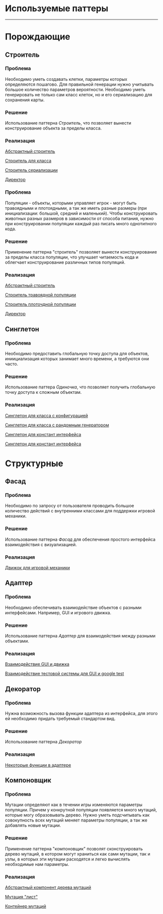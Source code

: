 # Используемые паттеры

---
# Порождающие
## Строитель
### Проблема
Необходимо уметь создавать клетки, параметры которых определяются пошагово. Для правильной генерации
нужно учитывать большое количество параметров вероятности. Необходимо уметь генерировать не только
сам класс клеток, но и его сериализацию для сохранения карты.
### Решение
Использование паттерна *Строитель*, что позволяет вынести конструирование объекта за пределы класса.
### Реализация
[Абстрактный строитель](../src/Map/AbstractCellTypeBuilder.h)

[Строитель для класса](../src/Map/CellTypeBuilder.h)

[Строитель сериализации](../src/Map/CellTypeJSONRepresentationBuilder.h)

[Директор](../src/Map/CellTypeDirector.h)
### Проблема
Популяции - объекты, которыми управляет игрок - могут быть травоядными и плотоядными, а так же иметь разные размеры (при инициализации: большой, средний и маленький). Чтобы конструировать животных разных размеров в зависимости от способа питания, нужно при конструировании популяции каждый раз писать много однотипного кода.
### Решение
Применение паттерна "строитель" позволяет вынести конструирование за пределы класса популяции, что улучшает читаемость кода и облегчает конструирование различных типов популяций.
### Реализация
[Абстрактный строитель](../src/Animals/PopulationBuilder.h)

[Строитель травоядной популяции](../src/Animals/HerbivorePopulationBuilder.cpp)

[Строитель плоточдной популяции](../src/Animals/CarnivorePopulationBuilder.cpp)

[Директор](../src/Animals/PopulationDirector.h)

## Синглетон
### Проблема
Необходимо предоставить глобальную точку доступа для объектов, иниициализация которых занимает много
времени, а требуются они часто.
### Решение
Использование паттера *Одиночка*, что позволяет получить глобальную точку доступа к сложным объектам.
### Реализация
[Синглетон для класса с конфигурацией](../src/util/Config.h)

[Синглетон для класса с рандомным генератором](../src/util/RandomGenerator.h)

[Синглетон для констант интерфейса](../resources/string/string.qml)

[Синглетон для констант интерфейса](../resources/colors/light.qml)

# Структурные
## Фасад
### Проблема
Необходимо по запросу от пользователя проводить большое количество действий с внутренними классами
для поддержки игровой механики.
### Решение
Использование паттерна *Фасад* для обеспечения простого интерфейса взаимодействия с визуализацией.
### Реализация
[Движок для игровой механики](../src/Engine/GameEngine.h)

## Адаптер
### Проблема
Необходимо обеспечивать взаимодействие объектов с разными интерфейсами. Например, GUI и игрового движка.
### Решение
Использование паттерна *Адаптер* для взаимодействия между разными объектами.
### Реализация
[Взаимодействие GUI и движка](../gui/Interface/Gui.h)

[Взаимодействие тестовой системы для GUI и google test](../gui/Test/guiTest.cpp)

## Декоратор
### Проблема
Нужна возможность вызова функции адаптера из интерфейса, для этого ей необходимо придать требуемый стандартом вид.
### Решение
Использование паттерна *Декоратор*
### Реализация
[Некоторые функции в адаптере](../gui/Interface/Gui.h)

## Компоновщик
### Проблема
Мутации определяют как в течении игры изменяются параметры популяции. Причем у конкрутной популяции появляется много мутаций, которые могу образовывать дерево. Нужно уметь подсчитывать как совокупность всех мутаций меняет параметры популяции, а так же добавлять новые мутации.
### Решение
Применение паттерна "компоновщик" позволят сконструировать дерево мутаций, в котором могут храниться как сами мутации, так и узлы, в которых эти мутации расходятся и легко вычислять необходимые нам параметры. 
### Реализация
[Абстрактный компонент дерева мутаций](../src/Animals/Mutations/MutationComponent.h)

[Мутация "лист"](../src/Animals/Mutations/LeafMutation.h)

[Контейнер мутаций](../src/Animals/Mutations/CompoundMutation.h)